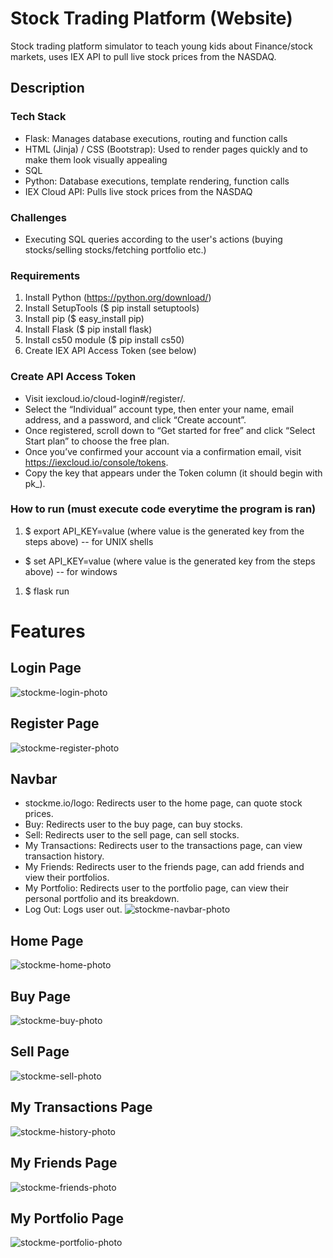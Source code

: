 # Stock Trading Platform (Website)
Stock trading platform simulator to teach young kids about Finance/stock markets, uses IEX API to pull live stock prices from the NASDAQ.

## Description
### Tech Stack
- Flask: Manages database executions, routing and function calls
- HTML (Jinja) / CSS (Bootstrap): Used to render pages quickly and to make them look visually appealing
- SQL
- Python: Database executions, template rendering, function calls
- IEX Cloud API: Pulls live stock prices from the NASDAQ

### Challenges
- Executing SQL queries according to the user's actions (buying stocks/selling stocks/fetching portfolio etc.)

### Requirements
1. Install Python (https://python.org/download/)
1. Install SetupTools ($ pip install setuptools)
1. Install pip ($ easy_install pip)
1. Install Flask ($ pip install flask)
2. Install cs50 module ($ pip install cs50)
3. Create IEX API Access Token (see below)

### Create API Access Token
- Visit iexcloud.io/cloud-login#/register/.
- Select the “Individual” account type, then enter your name, email address, and a password, and click “Create account”.
- Once registered, scroll down to “Get started for free” and click “Select Start plan” to choose the free plan.
- Once you’ve confirmed your account via a confirmation email, visit https://iexcloud.io/console/tokens.
- Copy the key that appears under the Token column (it should begin with pk_).

### How to run (must execute code everytime the program is ran)
1. $ export API_KEY=value (where value is the generated key from the steps above) -- for UNIX shells
- $ set API_KEY=value (where value is the generated key from the steps above) -- for windows
1. $ flask run

# Features

## Login Page
![stockme-login-photo](https://user-images.githubusercontent.com/89746098/187583895-0a24481a-5189-4a2f-a0ee-9e8e34563249.jpg)

## Register Page
![stockme-register-photo](https://user-images.githubusercontent.com/89746098/187583899-be397d17-0053-4c14-abbc-3fd41703264b.jpg)

## Navbar
- stockme.io/logo: Redirects user to the home page, can quote stock prices.
- Buy: Redirects user to the buy page, can buy stocks.
- Sell: Redirects user to the sell page, can sell stocks.
- My Transactions: Redirects user to the transactions page, can view transaction history.
- My Friends: Redirects user to the friends page, can add friends and view their portfolios.
- My Portfolio: Redirects user to the portfolio page, can view their personal portfolio and its breakdown.
- Log Out: Logs user out.
![stockme-navbar-photo](https://user-images.githubusercontent.com/89746098/187583907-d03285ee-0eb5-42a5-9fb8-22948fbeaca9.jpg)

## Home Page
![stockme-home-photo](https://user-images.githubusercontent.com/89746098/187583913-2b890e61-df71-467f-ab98-a5a609ad4b0f.jpg)

## Buy Page
![stockme-buy-photo](https://user-images.githubusercontent.com/89746098/187583921-c15e9818-ae38-4560-8bd2-925c0f655736.jpg)

## Sell Page
![stockme-sell-photo](https://user-images.githubusercontent.com/89746098/187583930-29ca5e4d-5bbd-4e88-ac27-ee13783769a2.jpg)

## My Transactions Page
![stockme-history-photo](https://user-images.githubusercontent.com/89746098/187583946-296045ed-8ac5-44f9-80e1-b12ee43d12a1.jpg)

## My Friends Page
![stockme-friends-photo](https://user-images.githubusercontent.com/89746098/187583957-24a6bd49-a5b5-40c0-bb1d-0971ccb84d8e.jpg)

## My Portfolio Page
![stockme-portfolio-photo](https://user-images.githubusercontent.com/89746098/187583989-12f06bb9-b6fb-4db4-91e9-a5fbe5974e5f.jpg)


